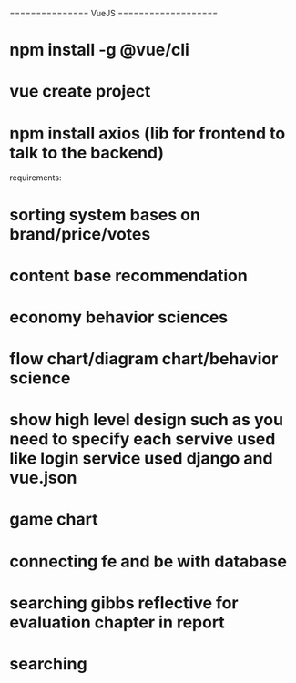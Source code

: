 =============== VueJS ===================

# npm install -g @vue/cli

# vue create project

# npm install axios (lib for frontend to talk to the backend)


requirements:
# sorting system bases on brand/price/votes
# content base recommendation
# economy behavior sciences
# flow chart/diagram chart/behavior science
# show high level design such as you need to specify each servive used like login service used django and vue.json
# game chart
# connecting fe and be with database
# searching gibbs reflective for evaluation chapter in report
# searching 


